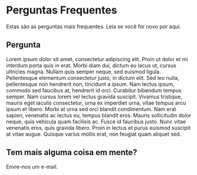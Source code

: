 # Perguntas Frequentes

Estas são as perguntas mais frequentes. Leia se você for novo por aqui.

## Pergunta

Lorem ipsum dolor sit amet, consectetur adipiscing elit. Proin ut dolor et mi interdum porta quis in erat. Morbi diam dui, dictum eu lacus ut, cursus ultricies magna. Nullam quis semper neque, sed euismod ligula. Pellentesque elementum consectetur justo, in dictum elit. Sed leo nulla, pellentesque non hendrerit non, tincidunt a ipsum. Nam lectus ipsum, commodo sed faucibus at, hendrerit id orci. Curabitur bibendum tempus semper. Nam cursus lorem vel lectus gravida suscipit. Vivamus tristique, mauris eget iaculis consectetur, urna ex imperdiet urna, vitae tempus arcu ipsum et libero. Morbi at urna sed orci blandit condimentum. Nam erat sapien, venenatis ac lectus eu, tempus blandit eros. Mauris sollicitudin dolor neque, quis vehicula quam facilisis ac. Fusce id faucibus justo. Nunc vitae venenatis eros, quis gravida libero. Proin in lectus et purus euismod suscipit at vitae augue. Quisque varius mollis erat, non feugiat quam aliquet sed.


## Tem mais alguma coisa em mente?

Envie-nos um e-mail.
